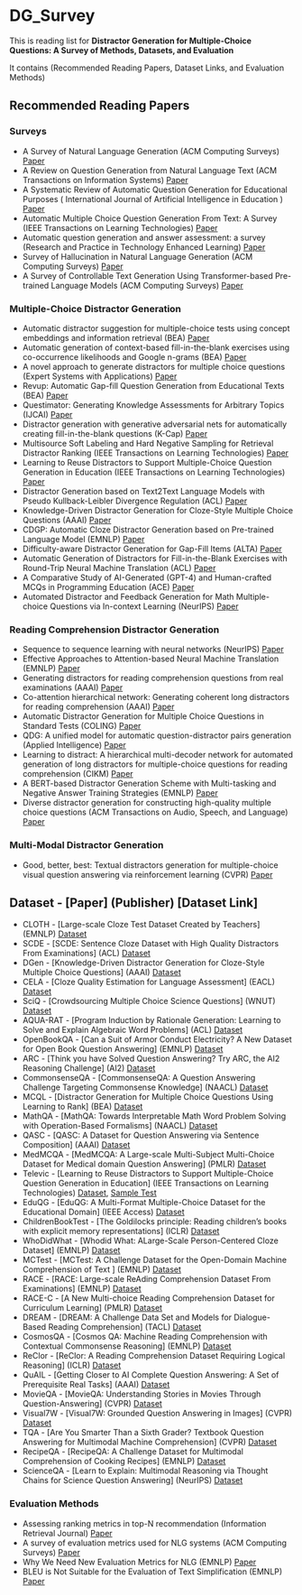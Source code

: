 # DG_Survey
This is reading list for **Distractor Generation for Multiple-Choice Questions: A Survey of Methods, Datasets, and Evaluation**

It contains (Recommended Reading Papers, Dataset Links, and Evaluation Methods)

## Recommended Reading Papers
### Surveys
* A Survey of Natural Language Generation (ACM Computing Surveys) [Paper](https://dl-acm-org.simsrad.net.ocs.mq.edu.au/doi/10.1145/3554727)
* A Review on Question Generation from Natural Language Text (ACM Transactions on Information Systems) [Paper](https://dl.acm.org/doi/abs/10.1145/3468889)
* A Systematic Review of Automatic Question Generation for Educational Purposes ( International Journal of Artificial Intelligence in Education ) [Paper](https://link.springer.com/article/10.1007/s40593-019-00186-y)
* Automatic Multiple Choice Question Generation From Text: A Survey (IEEE Transactions on Learning Technologies) [Paper](https://ieeexplore.ieee.org/abstract/document/8585151)
* Automatic question generation and answer assessment: a survey (Research and Practice in Technology Enhanced Learning) [Paper](https://telrp.springeropen.com/articles/10.1186/s41039-021-00151-1)
* Survey of Hallucination in Natural Language Generation  (ACM Computing Surveys) [Paper](https://dl.acm.org/doi/abs/10.1145/3571730)
* A Survey of Controllable Text Generation Using Transformer-based Pre-trained Language Models (ACM Computing Surveys) [Paper](https://dl.acm.org/doi/abs/10.1145/3617680)

### Multiple-Choice Distractor Generation
* Automatic distractor suggestion for multiple-choice tests using concept embeddings and information retrieval (BEA) [Paper](https://aclanthology.org/W18-0548/)
* Automatic generation of context-based fill-in-the-blank exercises using co-occurrence likelihoods and Google n-grams (BEA) [Paper](https://aclanthology.org/W16-0503.pdf)
* A novel approach to generate distractors for multiple choice questions (Expert Systems with Applications) [Paper](https://www.sciencedirect.com/science/article/pii/S0957417423005249)
* Revup: Automatic Gap-fill Question Generation from Educational Texts (BEA) [Paper](https://aclanthology.org/W15-0618.pdf)
* Questimator: Generating Knowledge Assessments for Arbitrary Topics (IJCAI) [Paper](https://www.ijcai.org/Proceedings/16/Papers/524.pdf)
* Distractor generation with generative adversarial nets for automatically creating fill-in-the-blank questions (K-Cap) [Paper](https://dl.acm.org/doi/abs/10.1145/3148011.3154463)
* Multisource Soft Labeling and Hard Negative Sampling for Retrieval Distractor Ranking (IEEE Transactions on Learning Technologies) [Paper](https://ieeexplore.ieee.org/xpl/RecentIssue.jsp?punumber=4620076)
* Learning to Reuse Distractors to Support Multiple-Choice Question Generation in Education (IEEE Transactions on Learning Technologies) [Paper](https://ieeexplore.ieee.org/abstract/document/9969921)
* Distractor Generation based on Text2Text Language Models with Pseudo Kullback-Leibler Divergence Regulation (ACL) [Paper](https://aclanthology.org/2023.findings-acl.790/)
* Knowledge-Driven Distractor Generation for Cloze-Style Multiple Choice Questions  (AAAI) [Paper](https://ojs.aaai.org/index.php/AAAI/article/view/16559)
* CDGP: Automatic Cloze Distractor Generation based on Pre-trained Language Model (EMNLP) [Paper](https://aclanthology.org/2022.findings-emnlp.429/)
* Difficulty-aware Distractor Generation for Gap-Fill Items (ALTA) [Paper](https://aclanthology.org/U19-1021.pdf)
* Automatic Generation of Distractors for Fill-in-the-Blank Exercises with Round-Trip Neural Machine Translation (ACL) [Paper](https://aclanthology.org/2022.acl-srw.31/)
* A Comparative Study of AI-Generated (GPT-4) and Human-crafted MCQs in Programming Education (ACE) [Paper](https://dl.acm.org/doi/abs/10.1145/3636243.3636256)
* Automated Distractor and Feedback Generation for Math Multiple-choice Questions via In-context Learning (NeurIPS) [Paper](https://arxiv.org/abs/2308.03234)

### Reading Comprehension Distractor Generation
* Sequence to sequence learning with neural networks (NeurIPS) [Paper](https://proceedings.neurips.cc/paper/2014/hash/a14ac55a4f27472c5d894ec1c3c743d2-Abstract.html)
* Effective Approaches to Attention-based Neural Machine Translation (EMNLP) [Paper](https://aclanthology.org/D15-1166.pdf)
* Generating distractors for reading comprehension questions from real examinations  (AAAI) [Paper](https://ojs.aaai.org/index.php/AAAI/article/view/4606)
* Co-attention hierarchical network: Generating coherent long distractors for reading comprehension  (AAAI) [Paper](https://ojs.aaai.org/index.php/AAAI/article/view/6522)
* Automatic Distractor Generation for Multiple Choice Questions in Standard Tests  (COLING) [Paper](https://aclanthology.org/2020.coling-main.189/)
* QDG: A unified model for automatic question-distractor pairs generation  (Applied Intelligence) [Paper](https://link.springer.com/article/10.1007/s10489-022-03894-6)
* Learning to distract: A hierarchical multi-decoder network for automated generation of long distractors for multiple-choice questions for reading comprehension (CIKM) [Paper](https://dl.acm.org/doi/abs/10.1145/3340531.3411997)
* A BERT-based Distractor Generation Scheme with Multi-tasking and Negative Answer Training Strategies  (EMNLP) [Paper](https://aclanthology.org/2020.findings-emnlp.393/)
* Diverse distractor generation for constructing high-quality multiple choice questions  (ACM Transactions on Audio, Speech, and Language) [Paper](https://ieeexplore.ieee.org/abstract/document/9664245)

### Multi-Modal Distractor Generation
* Good, better, best: Textual distractors generation for multiple-choice visual question answering via reinforcement learning (CVPR) [Paper](https://openaccess.thecvf.com/content/CVPR2022W/ODRUM/html/Lu_Good_Better_Best_Textual_Distractors_Generation_for_Multiple-Choice_Visual_Question_CVPRW_2022_paper.html)

## Dataset - [Paper] (Publisher) [Dataset Link]
* CLOTH  - [Large-scale Cloze Test Dataset Created by Teachers] (EMNLP) [Dataset](https://www.cs.cmu.edu/~glai1/data/cloth/)
* SCDE   - [SCDE: Sentence Cloze Dataset with High Quality Distractors From Examinations] (ACL) [Dataset](https://vgtomahawk.github.io/sced.html)
* DGen   - [Knowledge-Driven Distractor Generation for Cloze-Style Multiple Choice Questions] (AAAI) [Dataset](https://github.com/DRSY/DGen)
* CELA - [Cloze Quality Estimation for Language Assessment] (EACL) [Dataset](https://github.com/zz-zhang/cloze-quality-estimation)
* SciQ - [Crowdsourcing Multiple Choice Science Questions] (WNUT) [Dataset](https://allenai.org/data/sciq)
* AQUA-RAT  - [Program Induction by Rationale Generation: Learning to Solve and Explain Algebraic Word Problems] (ACL) [Dataset](https://github.com/google-deepmind/AQuA)
* OpenBookQA  - [Can a Suit of Armor Conduct Electricity? A New Dataset for Open Book Question Answering] (EMNLP) [Dataset](https://allenai.org/data/open-book-qa)
* ARC - [Think you have Solved Question Answering? Try ARC, the AI2 Reasoning Challenge] (AI2) [Dataset](https://allenai.org/data/arc)
* CommonsenseQA - [CommonsenseQA: A Question Answering Challenge Targeting Commonsense Knowledge] (NAACL) [Dataset](https://www.tau-nlp.sites.tau.ac.il/commonsenseqa)
* MCQL - [Distractor Generation for Multiple Choice Questions Using Learning to Rank] (BEA) [Dataset](https://github.com/harrylclc/LTR-DG)
* MathQA  - [MathQA: Towards Interpretable Math Word Problem Solving with Operation-Based Formalisms] (NAACL) [Dataset](https://math-qa.github.io/)
* QASC  - [QASC: A Dataset for Question Answering via Sentence Composition] (AAAI) [Dataset](https://allenai.org/data/qasc)
* MedMCQA  - [MedMCQA: A Large-scale Multi-Subject Multi-Choice Dataset for Medical domain Question Answering] (PMLR) [Dataset](https://github.com/MedMCQA/MedMCQA?tab=readme-ov-file)
* Televic - [Learning to Reuse Distractors to Support Multiple-Choice Question Generation in Education] (IEEE Transactions on Learning Technologies) [Dataset](https://ieee-dataport.org/documents/distractor-retrieval-dataset), [Sample Test](https://github.com/semerekiros/dist-retrieval)
* EduQG   - [EduQG: A Multi-Format Multiple-Choice Dataset for the Educational Domain] (IEEE Access) [Dataset](https://github.com/hadifar/question-generation)
* ChildrenBookTest  - [The Goldilocks principle: Reading children’s books with explicit memory representations] (ICLR) [Dataset](https://github.com/facebookresearch/ParlAI/tree/main/parlai/tasks/cbt)
* WhoDidWhat  - [Whodid What: ALarge-Scale Person-Centered Cloze Dataset] (EMNLP) [Dataset](https://tticnlp.github.io/who_did_what/)
* MCTest - [MCTest: A Challenge Dataset for the Open-Domain Machine Comprehension of Text ] (EMNLP) [Dataset](https://github.com/mcobzarenco/mctest/tree/master)
* RACE - [RACE: Large-scale ReAding Comprehension Dataset From Examinations] (EMNLP) [Dataset](https://www.cs.cmu.edu/~glai1/data/race/)
* RACE-C - [A New Multi-choice Reading Comprehension Dataset for Curriculum Learning] (PMLR) [Dataset](https://github.com/mrcdata/race-c)
* DREAM - [DREAM: A Challenge Data Set and Models for Dialogue-Based Reading Comprehension] (TACL) [Dataset](https://dataset.org/dream/)
* CosmosQA - [Cosmos QA: Machine Reading Comprehension with Contextual Commonsense Reasoning] (EMNLP) [Dataset](https://wilburone.github.io/cosmos/)
* ReClor - [ReClor: A Reading Comprehension Dataset Requiring Logical Reasoning] (ICLR) [Dataset](https://whyu.me/reclor/)
* QuAIL - [Getting Closer to AI Complete Question Answering: A Set of Prerequisite Real Tasks] (AAAI) [Dataset](https://github.com/text-machine-lab/quail)
* MovieQA - [MovieQA: Understanding Stories in Movies Through Question-Answering] (CVPR) [Dataset](https://metatext.io/datasets/movieqa)
* Visual7W - [Visual7W: Grounded Question Answering in Images] (CVPR) [Dataset](https://ai.stanford.edu/~yukez/visual7w/)
* TQA - [Are You Smarter Than a Sixth Grader? Textbook Question Answering for Multimodal Machine Comprehension] (CVPR) [Dataset](https://allenai.org/data/tqa)
* RecipeQA - [RecipeQA: A Challenge Dataset for Multimodal Comprehension of Cooking Recipes] (EMNLP) [Dataset](https://hucvl.github.io/recipeqa/)
* ScienceQA - [Learn to Explain: Multimodal Reasoning via Thought Chains for Science Question Answering] (NeurIPS) [Dataset](https://scienceqa.github.io/#dataset)

### Evaluation Methods
* Assessing ranking metrics in top-N recommendation (Information Retrieval Journal) [Paper](https://link.springer.com/article/10.1007/s10791-020-09377-x)
* A survey of evaluation metrics used for NLG systems (ACM Computing Surveys) [Paper](https://dl.acm.org/doi/abs/10.1145/3485766)
* Why We Need New Evaluation Metrics for NLG (EMNLP) [Paper](https://aclanthology.org/D17-1238/)
* BLEU is Not Suitable for the Evaluation of Text Simplification (EMNLP) [Paper](https://aclanthology.org/D18-1081/)




  
